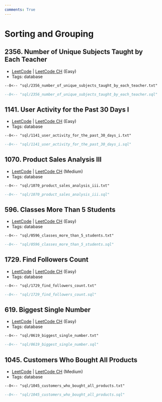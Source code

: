 ```yaml
---
comments: True
---
```


# Sorting and Grouping

## 2356. Number of Unique Subjects Taught by Each Teacher

-   [LeetCode](https://leetcode.com/problems/number-of-unique-subjects-taught-by-each-teacher/) | [LeetCode CH](https://leetcode.cn/problems/number-of-unique-subjects-taught-by-each-teacher/) (Easy)
-   Tags: database

```txt
--8<-- "sql/2356_number_of_unique_subjects_taught_by_each_teacher.txt"
```
```sql
--8<-- "sql/2356_number_of_unique_subjects_taught_by_each_teacher.sql"
```


## 1141. User Activity for the Past 30 Days I

-   [LeetCode](https://leetcode.com/problems/user-activity-for-the-past-30-days-i/) | [LeetCode CH](https://leetcode.cn/problems/user-activity-for-the-past-30-days-i/) (Easy)
-   Tags: database

```txt
--8<-- "sql/1141_user_activity_for_the_past_30_days_i.txt"
```
```sql
--8<-- "sql/1141_user_activity_for_the_past_30_days_i.sql"
```


## 1070. Product Sales Analysis III

-   [LeetCode](https://leetcode.com/problems/product-sales-analysis-iii/) | [LeetCode CH](https://leetcode.cn/problems/product-sales-analysis-iii/) (Medium)
-   Tags: database

```txt
--8<-- "sql/1070_product_sales_analysis_iii.txt"
```
```sql
--8<-- "sql/1070_product_sales_analysis_iii.sql"
```


## 596. Classes More Than 5 Students

-   [LeetCode](https://leetcode.com/problems/classes-more-than-5-students/) | [LeetCode CH](https://leetcode.cn/problems/classes-more-than-5-students/) (Easy)
-   Tags: database

```txt
--8<-- "sql/0596_classes_more_than_5_students.txt"
```
```sql
--8<-- "sql/0596_classes_more_than_5_students.sql"
```


## 1729. Find Followers Count

-   [LeetCode](https://leetcode.com/problems/find-followers-count/) | [LeetCode CH](https://leetcode.cn/problems/find-followers-count/) (Easy)
-   Tags: database

```txt
--8<-- "sql/1729_find_followers_count.txt"
```
```sql
--8<-- "sql/1729_find_followers_count.sql"
```


## 619. Biggest Single Number

-   [LeetCode](https://leetcode.com/problems/biggest-single-number/) | [LeetCode CH](https://leetcode.cn/problems/biggest-single-number/) (Easy)
-   Tags: database

```txt
--8<-- "sql/0619_biggest_single_number.txt"
```
```sql
--8<-- "sql/0619_biggest_single_number.sql"
```


## 1045. Customers Who Bought All Products

-   [LeetCode](https://leetcode.com/problems/customers-who-bought-all-products/) | [LeetCode CH](https://leetcode.cn/problems/customers-who-bought-all-products/) (Medium)
-   Tags: database

```txt
--8<-- "sql/1045_customers_who_bought_all_products.txt"
```
```sql
--8<-- "sql/1045_customers_who_bought_all_products.sql"
```

